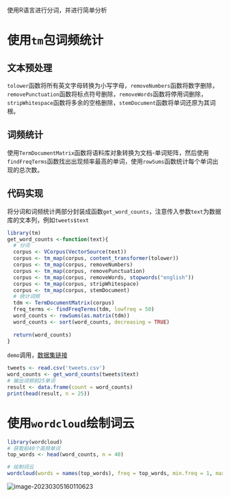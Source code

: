 使用R语言进行分词，并进行简单分析

# 使用`tm`包词频统计

## 文本预处理

`tolower`函数将所有英文字母转换为小写字母，`removeNumbers`函数将数字删除，`removePunctuation`函数将标点符号删除，`removeWords`函数将停用词删除，`stripWhitespace`函数将多余的空格删除，`stemDocument`函数将单词还原为其词根。

## 词频统计

使用`TermDocumentMatrix`函数将语料库对象转换为文档-单词矩阵，然后使用`findFreqTerms`函数找出出现频率最高的单词，使用`rowSums`函数统计每个单词出现的总次数。

## 代码实现

将分词和词频统计两部分封装成函数`get_word_counts`，注意传入参数`text`为数据库的文本列，例如`tweets$text`

```R
library(tm)
get_word_counts <-function(text){
  # 分词
  corpus <- VCorpus(VectorSource(text))
  corpus <- tm_map(corpus, content_transformer(tolower))
  corpus <- tm_map(corpus, removeNumbers)
  corpus <- tm_map(corpus, removePunctuation)
  corpus <- tm_map(corpus, removeWords, stopwords("english"))
  corpus <- tm_map(corpus, stripWhitespace)
  corpus <- tm_map(corpus, stemDocument)
  # 统计词频
  tdm <- TermDocumentMatrix(corpus)
  freq_terms <- findFreqTerms(tdm, lowfreq = 50)
  word_counts <- rowSums(as.matrix(tdm))
  word_counts <- sort(word_counts, decreasing = TRUE)
  
  return(word_counts)
}
```

`demo`调用，[数据集链接](https://www.kaggle.com/datasets/euclidjie/tweets-text)

```R
tweets <- read.csv('tweets.csv')
word_counts <- get_word_counts(tweets$text)
# 输出词频前25单词
result <- data.frame(count = word_counts)
print(head(result, n = 25))
```



# 使用`wordcloud`绘制词云

```R
library(wordcloud)
# 获取前40个高频单词
top_words <- head(word_counts, n = 40)

# 绘制词云
wordcloud(words = names(top_words), freq = top_words, min.freq = 1, max.words = 100, random.order = FALSE, rot.per = 0.35, colors = brewer.pal(8, "Dark2"))
```

![image-20230305160110623](https://euclid-picgo.oss-cn-shenzhen.aliyuncs.com/image/202303051601690.png)